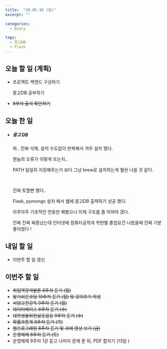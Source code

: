 ```yaml
---
title:  "20.05.10 (일)"
excerpt: ""

categories:
  - Diary

tags:
  - 몽고DB
  - Flask
---
```


## 오늘 할 일 (계획)

- 프로젝트 백엔드 구상하기

  몽고DB 공부하기

- ~~8주차 출석 확인하기~~


## 오늘 한 일

- ##### 몽고 DB

  와.. 진짜 삭제, 설치 수도없이 반복해서 겨우 설치 했다.

  뭔놈의 오류가 이렇게 뜨는지..

  PATH 일일히 지정해주는거 보다 그냥 brew로 설치하는게 훨씬 나을 것 같다.
  
  <br>
  
  진짜 토할뻔 했다..
  
  Flask, pymongo 설치 해서 웹에 몽고DB 출력하기 성공 했다.
  
  아주아주 기초적인 연동만 해봤으니 이제 구조를 좀 익혀야 겠다.
  
  진짜 진짜 짜증났는데 인터넷에 컴퓨터공학과 학번별 졸업요건 나왔을때 진짜 기분 좋아졌다 !

## 내일 할 일

- 이번주 할 일 갱신

## 이번주 할 일

- ~~취업역량개발론 8주차 듣기 (월)~~
- ~~알기쉬운코딩 10주차 듣기 (월) 및 강의후기 작성~~
- ~~서양고전강독 9주차 듣기 (월)~~
- ~~데이터베이스 8주차 듣기 (수)~~
- ~~대학생을위한실용금융 9주차 듣기 (수)~~
- ~~확률과통계 8주차 듣기 (목)~~
- ~~웹프로그래밍 8주차 듣기 및 과제 영상 보기 (금)~~
- ~~운영체제 8주차 듣기 (토)~~
- 운영체제 9주차 1강 듣고 나머지 문제 푼 뒤, PDF 합치기 (13일 )

